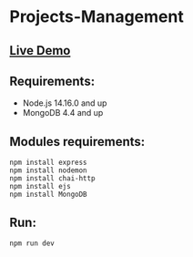 # Projects-Management

## <a href="https://projects-management-ade.herokuapp.com/">Live Demo</a>

## Requirements:

- Node.js 14.16.0 and up <br/>
- MongoDB 4.4 and up

## Modules requirements:

`npm install express`<br/>
`npm install nodemon`<br/>
`npm install chai-http`<br/>
`npm install ejs`<br/>
`npm install MongoDB`

## Run:

`npm run dev`
